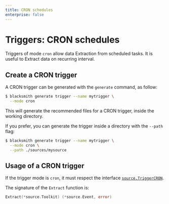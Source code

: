 ```yaml
---
title: CRON schedules
enterprise: false
---
```


# Triggers: CRON schedules

Triggers of mode `cron` allow data Extraction from scheduled tasks. It is useful
to Extract data on recurring interval.

## Create a CRON trigger

A CRON trigger can be generated with the `generate` command, as follow:
```bash
$ blacksmith generate trigger --name mytrigger \
  --mode cron

```

This will generate the recommended files for a CRON trigger, inside the working
directory.

If you prefer, you can generate the trigger inside a directory with the `--path`
flag:
```bash
$ blacksmith generate trigger --name mytrigger \
  --mode cron \
  --path ./sources/mysource

```

## Usage of a CRON trigger

If the trigger mode is `cron`, it must respect the interface
[`source.TriggerCRON`](https://pkg.go.dev/github.com/nunchistudio/blacksmith/flow/source?tab=doc#TriggerCRON).

The signature of the `Extract` function is:
```go
Extract(*source.Toolkit) (*source.Event, error)

```
